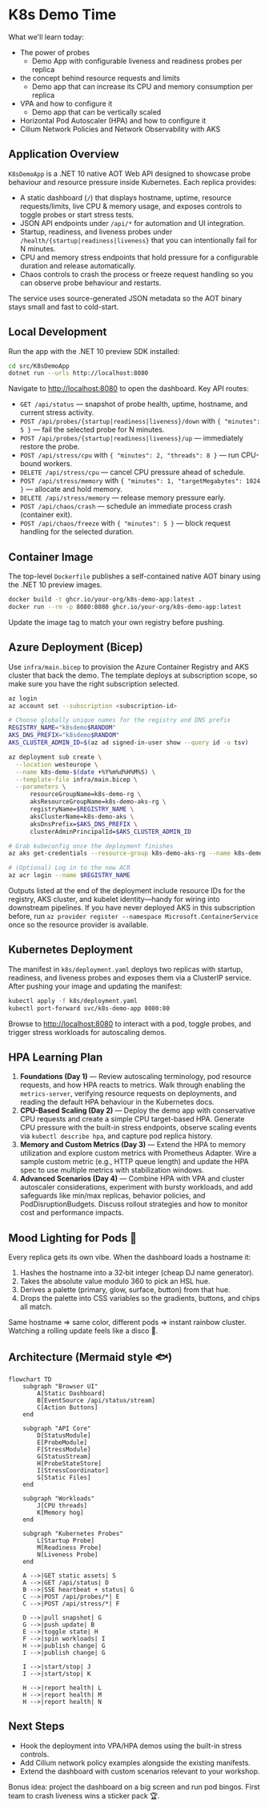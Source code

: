 # K8s Demo Time

What we'll learn today:
- The power of probes
  - Demo App with configurable liveness and readiness probes per replica
- the concept behind resource requests and limits
  - Demo app that can increase its CPU and memory consumption per replica
- VPA and how to configure it
  - Demo app that can be vertically scaled
- Horizontal Pod Autoscaler (HPA) and how to configure it
- Cilium Network Policies and Network Observability with AKS

## Application Overview

`K8sDemoApp` is a .NET 10 native AOT Web API designed to showcase probe behaviour and resource pressure inside Kubernetes. Each replica provides:

- A static dashboard (`/`) that displays hostname, uptime, resource requests/limits, live CPU & memory usage, and exposes controls to toggle probes or start stress tests.
- JSON API endpoints under `/api/*` for automation and UI integration.
- Startup, readiness, and liveness probes under `/health/{startup|readiness|liveness}` that you can intentionally fail for N minutes.
- CPU and memory stress endpoints that hold pressure for a configurable duration and release automatically.
- Chaos controls to crash the process or freeze request handling so you can observe probe behaviour and restarts.

The service uses source-generated JSON metadata so the AOT binary stays small and fast to cold-start.

## Local Development

Run the app with the .NET 10 preview SDK installed:

```bash
cd src/K8sDemoApp
dotnet run --urls http://localhost:8080
```

Navigate to <http://localhost:8080> to open the dashboard. Key API routes:

- `GET /api/status` — snapshot of probe health, uptime, hostname, and current stress activity.
- `POST /api/probes/{startup|readiness|liveness}/down` with `{ "minutes": 5 }` — fail the selected probe for N minutes.
- `POST /api/probes/{startup|readiness|liveness}/up` — immediately restore the probe.
- `POST /api/stress/cpu` with `{ "minutes": 2, "threads": 8 }` — run CPU-bound workers.
- `DELETE /api/stress/cpu` — cancel CPU pressure ahead of schedule.
- `POST /api/stress/memory` with `{ "minutes": 1, "targetMegabytes": 1024 }` — allocate and hold memory.
- `DELETE /api/stress/memory` — release memory pressure early.
- `POST /api/chaos/crash` — schedule an immediate process crash (container exit).
- `POST /api/chaos/freeze` with `{ "minutes": 5 }` — block request handling for the selected duration.

## Container Image

The top-level `Dockerfile` publishes a self-contained native AOT binary using the .NET 10 preview images.

```bash
docker build -t ghcr.io/your-org/k8s-demo-app:latest .
docker run --rm -p 8080:8080 ghcr.io/your-org/k8s-demo-app:latest
```

Update the image tag to match your own registry before pushing.

## Azure Deployment (Bicep)

Use `infra/main.bicep` to provision the Azure Container Registry and AKS cluster that back the demo. The template deploys at subscription scope, so make sure you have the right subscription selected.

```bash
az login
az account set --subscription <subscription-id>

# Choose globally unique names for the registry and DNS prefix
REGISTRY_NAME="k8sdemo$RANDOM"
AKS_DNS_PREFIX="k8sdemo$RANDOM"
AKS_CLUSTER_ADMIN_ID=$(az ad signed-in-user show --query id -o tsv)

az deployment sub create \
  --location westeurope \
  --name k8s-demo-$(date +%Y%m%d%H%M%S) \
  --template-file infra/main.bicep \
  --parameters \
      resourceGroupName=k8s-demo-rg \
      aksResourceGroupName=k8s-demo-aks-rg \
      registryName=$REGISTRY_NAME \
      aksClusterName=k8s-demo-aks \
      aksDnsPrefix=$AKS_DNS_PREFIX \
      clusterAdminPrincipalId=$AKS_CLUSTER_ADMIN_ID

# Grab kubeconfig once the deployment finishes
az aks get-credentials --resource-group k8s-demo-aks-rg --name k8s-demo-aks

# (Optional) Log in to the new ACR
az acr login --name $REGISTRY_NAME
```

Outputs listed at the end of the deployment include resource IDs for the registry, AKS cluster, and kubelet identity—handy for wiring into downstream pipelines. If you have never deployed AKS in this subscription before, run `az provider register --namespace Microsoft.ContainerService` once so the resource provider is available.

## Kubernetes Deployment

The manifest in `k8s/deployment.yaml` deploys two replicas with startup, readiness, and liveness probes and exposes them via a ClusterIP service. After pushing your image and updating the manifest:

```bash
kubectl apply -f k8s/deployment.yaml
kubectl port-forward svc/k8s-demo-app 8080:80
```

Browse to <http://localhost:8080> to interact with a pod, toggle probes, and trigger stress workloads for autoscaling demos.

## HPA Learning Plan

1. **Foundations (Day 1)** — Review autoscaling terminology, pod resource requests, and how HPA reacts to metrics. Walk through enabling the `metrics-server`, verifying resource requests on deployments, and reading the default HPA behaviour in the Kubernetes docs.
2. **CPU-Based Scaling (Day 2)** — Deploy the demo app with conservative CPU requests and create a simple CPU target-based HPA. Generate CPU pressure with the built-in stress endpoints, observe scaling events via `kubectl describe hpa`, and capture pod replica history.
3. **Memory and Custom Metrics (Day 3)** — Extend the HPA to memory utilization and explore custom metrics with Prometheus Adapter. Wire a sample custom metric (e.g., HTTP queue length) and update the HPA spec to use multiple metrics with stabilization windows.
4. **Advanced Scenarios (Day 4)** — Combine HPA with VPA and cluster autoscaler considerations, experiment with bursty workloads, and add safeguards like min/max replicas, behavior policies, and PodDisruptionBudgets. Discuss rollout strategies and how to monitor cost and performance impacts.

## Mood Lighting for Pods 🎨

Every replica gets its own vibe. When the dashboard loads a hostname it:

1. Hashes the hostname into a 32‑bit integer (cheap DJ name generator).
2. Takes the absolute value modulo 360 to pick an HSL hue.
3. Derives a palette (primary, glow, surface, button) from that hue.
4. Drops the palette into CSS variables so the gradients, buttons, and chips all match.

Same hostname ⇒ same color, different pods ⇒ instant rainbow cluster. Watching a rolling update feels like a disco 🪩.

## Architecture (Mermaid style 🐟)

```mermaid
flowchart TD
    subgraph "Browser UI"
        A[Static Dashboard]
        B[EventSource /api/status/stream]
        C[Action Buttons]
    end

    subgraph "API Core"
        D[StatusModule]
        E[ProbeModule]
        F[StressModule]
        G[StatusStream]
        H[ProbeStateStore]
        I[StressCoordinator]
        S[Static Files]
    end

    subgraph "Workloads"
        J[CPU threads]
        K[Memory hog]
    end

    subgraph "Kubernetes Probes"
        L[Startup Probe]
        M[Readiness Probe]
        N[Liveness Probe]
    end

    A -->|GET static assets| S
    A -->|GET /api/status| D
    B -->|SSE heartbeat + status| G
    C -->|POST /api/probes/*| E
    C -->|POST /api/stress/*| F

    D -->|pull snapshot| G
    G -->|push update| B
    E -->|toggle state| H
    F -->|spin workloads| I
    H -->|publish change| G
    I -->|publish change| G

    I -->|start/stop| J
    I -->|start/stop| K

    H -->|report health| L
    H -->|report health| M
    H -->|report health| N
```

## Next Steps

- Hook the deployment into VPA/HPA demos using the built-in stress controls.
- Add Cilium network policy examples alongside the existing manifests.
- Extend the dashboard with custom scenarios relevant to your workshop.
  
Bonus idea: project the dashboard on a big screen and run pod bingos. First team to crash liveness wins a sticker pack 🏆.
